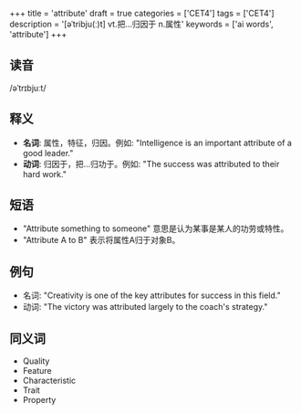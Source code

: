+++
title = 'attribute'
draft = true
categories = ['CET4']
tags = ['CET4']
description = '[əˈtribju(ː)t] vt.把…归因于 n.属性'
keywords = ['ai words', 'attribute']
+++

## 读音
/əˈtrɪbjuːt/

## 释义
- **名词**: 属性，特征，归因。例如: "Intelligence is an important attribute of a good leader."
- **动词**: 归因于，把...归功于。例如: "The success was attributed to their hard work."

## 短语
- "Attribute something to someone" 意思是认为某事是某人的功劳或特性。
- "Attribute A to B" 表示将属性A归于对象B。

## 例句
- 名词: "Creativity is one of the key attributes for success in this field."
- 动词: "The victory was attributed largely to the coach's strategy."

## 同义词
- Quality
- Feature
- Characteristic
- Trait
- Property
